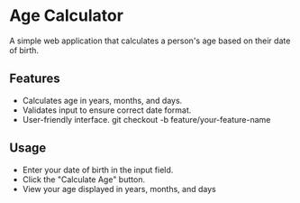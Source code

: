 # Age Calculator

A simple web application that calculates a person's age based on their date of birth.

## Features

- Calculates age in years, months, and days.
- Validates input to ensure correct date format.
- User-friendly interface.
git checkout -b feature/your-feature-name

## Usage
- Enter your date of birth in the input field.
- Click the "Calculate Age" button.
- View your age displayed in years, months, and days

